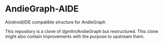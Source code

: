 # AndieGraph-AIDE
A(ndroid)IDE compatible structure for AndieGraph

This repository is a clone of dgmltn/AndieGraph but restructured.
This clone might also contain improvements with the purpose to upstream them.
